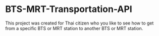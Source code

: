 # BTS-MRT-Transportation-API
This project was created for Thai citizen who you like to see how to get from a specific BTS or MRT station to another BTS or MRT station.
